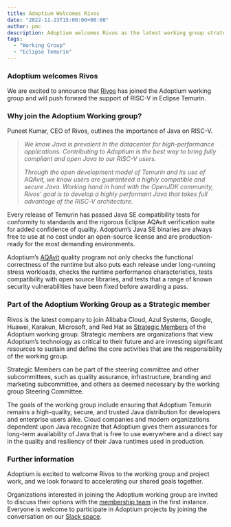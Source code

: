 ```yaml
---
title: Adoptium Welcomes Rivos
date: "2022-11-23T15:00:00+00:00"
author: pmc
description: Adoptium welcomes Rivos as the latest working group strategic member.
tags:
  - "Working Group"
  - "Eclipse Temurin"
---
```


### Adoptium welcomes Rivos

We are excited to announce that [Rivos](https://www.rivosinc.com/) has joined the Adoptium working group and will push forward the support of RISC-V in Eclipse Temurin.

### Why join the Adoptium Working group?

Puneet Kumar, CEO of Rivos, outlines the importance of Java on RISC-V.
 >*We know Java is prevalent in the datacenter for high-performance applications. Contributing to Adoptium is the best way to bring fully compliant and open Java to our RISC-V users.*
 >
 >*Through the open development model of Temurin and its use of AQAvit, we know users are guaranteed a highly compatible and secure Java. Working hand in hand with the OpenJDK community, Rivos’ goal is to develop a highly performant Java that takes full advantage of the RISC-V architecture.*

Every release of Temurin has passed Java SE compatibility tests for conformity to standards and the rigorous Eclipse AQAvit verification suite for added confidence of quality. Adoptium’s Java SE binaries are always free to use at no cost under an open-source license and are production-ready for the most demanding environments.

Adoptium’s [AQAvit](https://adoptium.net/aqavit/) quality program not only checks the functional correctness of the runtime but also puts each release under long-running stress workloads, checks the runtime performance characteristics, tests compatibility with open source libraries, and tests that a range of known security vulnerabilities have been fixed before awarding a pass.

### Part of the Adoptium Working Group as a Strategic member

Rivos is the latest company to join Alibaba Cloud, Azul Systems, Google, Huawei, Karakun, Microsoft, and Red Hat as [Strategic Members](https://adoptium.net/en-GB/members/) of the Adoptium working group. Strategic members are organizations that view Adoptium’s technology as critical to their future and are investing significant resources to sustain and define the core activities that are the responsibility of the working group.

Strategic Members can be part of the steering committee and other subcommittees, such as quality assurance, infrastructure, branding and marketing subcommittee, and others as deemed necessary by the working group Steering Committee.

The goals of the working group include ensuring that Adoptium Temurin remains a high-quality, secure, and trusted Java distribution for developers and enterprise users alike. Cloud companies and modern organizations dependent upon Java recognize that Adoptium gives them assurances for long-term availability of Java that is free to use everywhere and a direct say in the quality and resiliency of their Java runtimes used in production.

### Further information

Adoptium is excited to welcome Rivos to the working group and project work, and we look forward to accelerating our shared goals together.

Organizations interested in joining the Adoptium working group are invited to discuss their options with the [membership team](https://adoptium.net/join) in the first instance. Everyone is welcome to participate in Adoptium projects by joining the conversation on our [Slack space](https://adoptium.net/slack).
